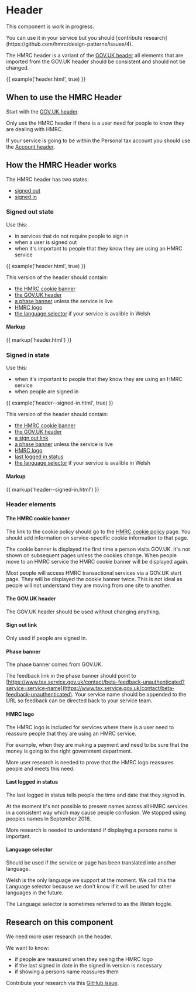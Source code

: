 # Header

<div class="alert alert--info">
  <p class="alert__message">This component is work in progress.</p>
  <p class="alert__message">You can use it in your service but you should [contribute research](https://github.com/hmrc/design-patterns/issues/4).</p>
</div>
  

The HMRC header is a variant of the [GOV.UK header](https://www.gov.uk/service-manual/design/add-the-govuk-header-and-footer) all elements that are imported from the GOV.UK header should be consistent and should not be changed.

{{ example('header.html', true) }}

## When to use the HMRC Header

Start with the [GOV.UK header](https://www.gov.uk/service-manual/design/add-the-govuk-header-and-footer).

Only use the HMRC header if there is a user need for people to know they are dealing with HMRC.

If your service is going to be within the Personal tax account you should use the [Account header](/components/accopunt-header/index.html).

## How the HMRC Header works

The HMRC header has two states:

-  [signed out](#signed-out-state)
-  [signed in](#signed-in-state)

### Signed out state

Use this:

- in services that do not require people to sign in
- when a user is signed out
- when it's important to people that they know they are using an HMRC service

{{ example('header.html', true) }}

This version of the header should contain:

- [the HMRC cookie banner](#the-hmrc-cookie-banner)
- [the GOV.UK header](#the-gov.uk-header)
- [a phase banner](#phase-banner) unless the service is live
- [HMRC logo](#hmrc-logo)
- [the language selector](#language-selector) if your service is avalible in Welsh

#### Markup 

{{ markup('header.html') }}

### Signed in state

Use this:

- when it's important to people that they know they are using an HMRC service
- when people are signed in

{{ example('header--signed-in.html', true) }}

This version of the header should contain:

- [the HMRC cookie banner](#the-hmrc-cookie-banner)
- [the GOV.UK header](#the-gov.uk-header)
- [a sign out link](#sign-out-link)
- [a phase banner](#phase-banner) unless the service is live
- [HMRC logo](#hmrc-logo)
- [last logged in status](#last-logged-in-status)
- [the language selector](#language-selector) if your service is avalible in Welsh

#### Markup 

{{ markup('header--signed-in.html') }}

### Header elements

#### The HMRC cookie banner

The link to the cookie policy should go to the [HMRC cookie policy](https://www.tax.service.gov.uk/help/cookies) page. You should add information on service-specific cookie information to that page.

The cookie banner is displayed the first time a person visits GOV.UK. It's not shown on subsequent pages unless the cookies change. When people move to an HMRC service the HMRC cookie banner will be displayed again. 

Most people will access HMRC transactional services via a GOV.UK start page. They will be displayed the cookie banner twice. This is not ideal as people will not understand they are moving from one site to another. 

#### The GOV.UK header

The GOV.UK header should be used without changing anything.

#### Sign out link

Only used if people are signed in.

#### Phase banner

The phase banner comes from GOV.UK.

The feedback link in the phase banner should point to [https://www.tax.service.gov.uk/contact/beta-feedback-unauthenticated?service=service-name](https://www.tax.service.gov.uk/contact/beta-feedback-unauthenticated). Your service name should be appended to the URL so feedback can be directed back to your service team.

#### HMRC logo

The HMRC logo is included for services where there is a user need to reassure people that they are using an HMRC service.

For example, when they are making a payment and need to be sure that the money is going to the right government department.

More user research is needed to prove that the HMRC logo reassures people and meets this need.

#### Last logged in status

The last logged in status tells people the time and date that they signed in.

At the moment it's not possible to present names across all HMRC services in a consistent way which may cause people confusion. We stopped using peoples names in September 2016.

More research is needed to understand if displaying a persons name is important.

#### Language selector

Should be used if the service or page has been translated into another language. 

Welsh is the only language we support at the moment. We call this the Language selector because we don't know if it will be used for other languages in the future. 

The Language selector is sometimes referred to as the Welsh toggle.

## Research on this component 

We need more user research on the header. 

We want to know:

- if people are reassured when they seeing the HMRC logo
- if the last signed in date in the signed in version is necessary
- if showing a persons name reassures them 

Contribute your research via this [GitHub issue](https://github.com/hmrc/design-patterns/issues/4).






